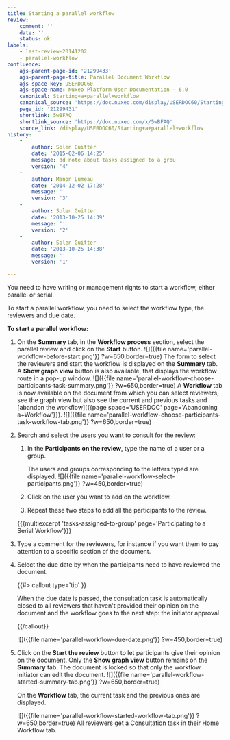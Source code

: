 ```yaml
---
title: Starting a parallel workflow
review:
    comment: ''
    date: ''
    status: ok
labels:
    - last-review-20141202
    - parallel-workflow
confluence:
    ajs-parent-page-id: '21299433'
    ajs-parent-page-title: Parallel Document Workflow
    ajs-space-key: USERDOC60
    ajs-space-name: Nuxeo Platform User Documentation — 6.0
    canonical: Starting+a+parallel+workflow
    canonical_source: 'https://doc.nuxeo.com/display/USERDOC60/Starting+a+parallel+workflow'
    page_id: '21299431'
    shortlink: 5wBFAQ
    shortlink_source: 'https://doc.nuxeo.com/x/5wBFAQ'
    source_link: /display/USERDOC60/Starting+a+parallel+workflow
history:
    - 
        author: Solen Guitter
        date: '2015-02-06 14:25'
        message: dd note about tasks assigned to a grou
        version: '4'
    - 
        author: Manon Lumeau
        date: '2014-12-02 17:28'
        message: ''
        version: '3'
    - 
        author: Solen Guitter
        date: '2013-10-25 14:39'
        message: ''
        version: '2'
    - 
        author: Solen Guitter
        date: '2013-10-25 14:38'
        message: ''
        version: '1'

---
```

You need to have writing or management rights to start a workflow, either parallel or serial.

To start a parallel workflow, you need to select the workflow type, the reviewers and due date.

**To start a parallel workflow:**

1.  On the **Summary** tab, in the **Workflow process** section, select the parallel review and click on the **Start** button.
    ![]({{file name='parallel-workflow-before-start.png'}} ?w=650,border=true)
    The form to select the reviewers and start the workflow is displayed on the **Summary** tab. A **Show graph view** button is also available, that displays the workflow route in a pop-up window.
    ![]({{file name='parallel-workflow-choose-participants-task-summary.png'}} ?w=650,border=true)
    A **Workflow** tab is now available on the document from which you can select reviewers, see the graph view but also see the current and previous tasks and [abandon the workflow]({{page space='USERDOC' page='Abandoning a+Workflow'}}).
    ![]({{file name='parallel-workflow-choose-participants-task-workflow-tab.png'}} ?w=650,border=true)
2.  Search and select the users you want to consult for the review:
    1.  In the **Participants on the review**, type the name of a user or a group.

        The users and groups corresponding to the letters typed are displayed.
        ![]({{file name='parallel-workflow-select-participants.png'}} ?w=450,border=true)

    2.  Click on the user you want to add on the workflow.

    3.  Repeat these two steps to add all the participants to the review.

    {{{multiexcerpt 'tasks-assigned-to-group' page='Participating to a Serial Workflow'}}}

3.  Type a comment for the reviewers, for instance if you want them to pay attention to a specific section of the document.
4.  Select the due date by when the participants need to have reviewed the document.

    {{#> callout type='tip' }}

    When the due date is passed, the consultation task is automatically closed to all reviewers that haven't provided their opinion on the document and the workflow goes to the next step: the initiator approval.

    {{/callout}}

    ![]({{file name='parallel-workflow-due-date.png'}} ?w=450,border=true)

5.  Click on the **Start the review** button to let participants give their opinion on the document.
    Only the **Show graph view** button remains on the **Summary** tab. The document is locked so that only the workflow initiator can edit the document.
    ![]({{file name='parallel-workflow-started-summary-tab.png'}} ?w=650,border=true)

    On the **Workflow** tab, the current task and the previous ones are displayed.

    ![]({{file name='parallel-workflow-started-workflow-tab.png'}} ?w=650,border=true)
    All reviewers get a Consultation task in their Home Workflow tab.